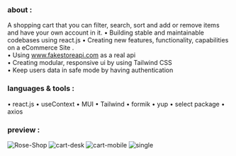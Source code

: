 ### about :
A shopping cart that you can filter, search, sort and add or remove items and have your own account in it. 
•	Building stable and maintainable codebases using react.js
•	Creating new features, functionality, capabilities on a eCommerce
Site .</br>
•	Using www.fakestoreapi.com as a real api </br>
•	Creating modular, responsive ui by using Tailwind CSS </br>
•	Keep users data in safe mode by having authentication </br>

### languages & tools :
• react.js
• useContext
• MUI
• Tailwind
• formik
• yup
• select package
• axios

### preview :

![Rose-Shop](https://github.com/YasamanKarimArabgard/Rose-shop-react.js/assets/76911812/77ea98c9-a344-46d9-984a-02c776190b9f)
![cart-desk](https://github.com/YasamanKarimArabgard/Rose-shop-react.js/assets/76911812/a4435bf1-2513-4675-991c-fe471ead144c)
![cart-mobile](https://github.com/YasamanKarimArabgard/Rose-shop-react.js/assets/76911812/ada4def4-4200-48c6-868d-ec3a200bdcf8)
![single](https://github.com/YasamanKarimArabgard/Rose-shop-react.js/assets/76911812/47ad34d1-a5c6-4d95-9b3d-e20ef1e68404)
